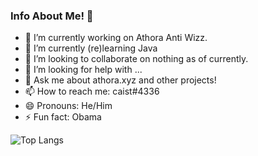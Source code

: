 ### Info About Me! 🚧

- 🔭 I’m currently working on Athora Anti Wizz.
- 🌱 I’m currently (re)learning Java
- 👯 I’m looking to collaborate on nothing as of currently.
- 🤔 I’m looking for help with ...
- 💬 Ask me about athora.xyz and other projects!
- 📫 How to reach me: caist#4336
- 😄 Pronouns: He/Him
- ⚡ Fun fact: Obama

![Top Langs](https://github-readme-stats.vercel.app/api/top-langs/?username=caisticalhour&theme=dark&layout=compact)
